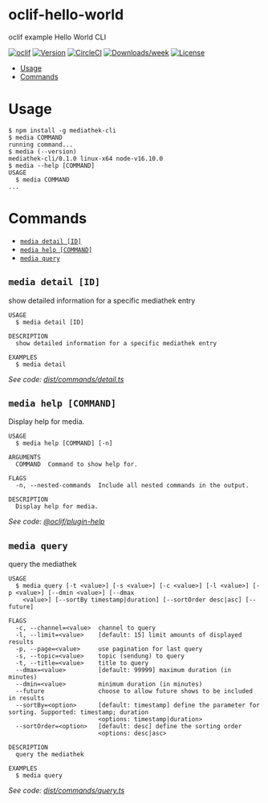 oclif-hello-world
=================

oclif example Hello World CLI

[![oclif](https://img.shields.io/badge/cli-oclif-brightgreen.svg)](https://oclif.io)
[![Version](https://img.shields.io/npm/v/oclif-hello-world.svg)](https://npmjs.org/package/oclif-hello-world)
[![CircleCI](https://circleci.com/gh/oclif/hello-world/tree/main.svg?style=shield)](https://circleci.com/gh/oclif/hello-world/tree/main)
[![Downloads/week](https://img.shields.io/npm/dw/oclif-hello-world.svg)](https://npmjs.org/package/oclif-hello-world)
[![License](https://img.shields.io/npm/l/oclif-hello-world.svg)](https://github.com/oclif/hello-world/blob/main/package.json)

<!-- toc -->
* [Usage](#usage)
* [Commands](#commands)
<!-- tocstop -->
# Usage
<!-- usage -->
```sh-session
$ npm install -g mediathek-cli
$ media COMMAND
running command...
$ media (--version)
mediathek-cli/0.1.0 linux-x64 node-v16.10.0
$ media --help [COMMAND]
USAGE
  $ media COMMAND
...
```
<!-- usagestop -->
# Commands
<!-- commands -->
* [`media detail [ID]`](#media-detail-id)
* [`media help [COMMAND]`](#media-help-command)
* [`media query`](#media-query)

## `media detail [ID]`

show detailed information for a specific mediathek entry

```
USAGE
  $ media detail [ID]

DESCRIPTION
  show detailed information for a specific mediathek entry

EXAMPLES
  $ media detail
```

_See code: [dist/commands/detail.ts](https://github.com/maxboettinger/mediathek-cli/blob/v0.1.0/dist/commands/detail.ts)_

## `media help [COMMAND]`

Display help for media.

```
USAGE
  $ media help [COMMAND] [-n]

ARGUMENTS
  COMMAND  Command to show help for.

FLAGS
  -n, --nested-commands  Include all nested commands in the output.

DESCRIPTION
  Display help for media.
```

_See code: [@oclif/plugin-help](https://github.com/oclif/plugin-help/blob/v5.1.12/src/commands/help.ts)_

## `media query`

query the mediathek

```
USAGE
  $ media query [-t <value>] [-s <value>] [-c <value>] [-l <value>] [-p <value>] [--dmin <value>] [--dmax
    <value>] [--sortBy timestamp|duration] [--sortOrder desc|asc] [--future]

FLAGS
  -c, --channel=<value>  channel to query
  -l, --limit=<value>    [default: 15] limit amounts of displayed results
  -p, --page=<value>     use pagination for last query
  -s, --topic=<value>    topic (sendung) to query
  -t, --title=<value>    title to query
  --dmax=<value>         [default: 99999] maximum duration (in minutes)
  --dmin=<value>         minimum duration (in minutes)
  --future               choose to allow future shows to be included in results
  --sortBy=<option>      [default: timestamp] define the parameter for sorting. Supported: timestamp; duration
                         <options: timestamp|duration>
  --sortOrder=<option>   [default: desc] define the sorting order
                         <options: desc|asc>

DESCRIPTION
  query the mediathek

EXAMPLES
  $ media query
```

_See code: [dist/commands/query.ts](https://github.com/maxboettinger/mediathek-cli/blob/v0.1.0/dist/commands/query.ts)_
<!-- commandsstop -->
